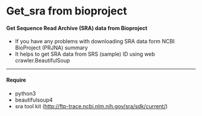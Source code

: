 # Get_sra from bioproject 
#### __Get Sequence Read Archive (SRA) data from Bioproject__

- If you have any problems with downloading SRA data form NCBI BioProject (PRJNA) summary
- It helps to get SRA data from SRS (sample) ID using web crawler.BeautifulSoup

----
#### __Require__
- python3
- beautifulsoup4 
- sra tool kit (http://ftp-trace.ncbi.nlm.nih.gov/sra/sdk/current/)
